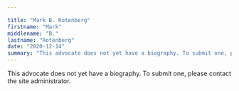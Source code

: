```yaml
---

title: "Mark B. Rotenberg"
firstname: "Mark"
middlename: "B."
lastname: "Rotenberg"
date: "2020-12-14"
summary: "This advocate does not yet have a biography. To submit one, please contact the site administrator."
---
```

This advocate does not yet have a biography. To submit one, please contact the site administrator.

